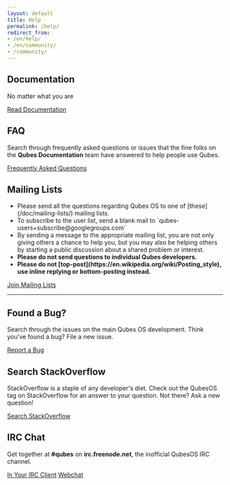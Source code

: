 ```yaml
---
layout: default
title: Help
permalink: /help/
redirect_from:
- /en/help/
- /en/community/
- /community/
---
```



<div class="row">
  <div class="col-lg-4">
    <h2>Documentation</h2>
    <p>No matter what you are </p>
    <a href="/doc/" class="btn btn-primary">Read Documentation</a>
  </div>
  <div class="col-lg-4">
    <h2>FAQ</h2>
    <p>Search through frequently asked questions or issues that the fine folks on the <strong>Qubes Documentation</strong> team have answered to help people use Qubes.</p>
    <a href="/doc/user-faq/" class="btn btn-primary">Frequently Asked Questions</a>
  </div>
  <div class="col-lg-4">
    <h2>Mailing Lists</h2>
    <ul>
      <li>Please send all the questions regarding Qubes OS to one of [these](/doc/mailing-lists/) mailing lists.</li>
      <li>To subscribe to the user list, send a blank mail to `qubes-users+subscribe@googlegroups.com` </li>
      <li>By sending a message to the appropriate mailing list, you are not only giving others a chance to help you,
    but you may also be helping others by starting a public discussion about a shared problem or interest.</li>
      <li><strong>Please do not send questions to individual Qubes developers.</strong></li>
      <li><strong>Please do not [top-post](https://en.wikipedia.org/wiki/Posting_style), use inline replying or bottom-posting instead.</strong></li>
    </ul>
    <a href="/doc/mailing-lists/" class="btn btn-primary">Join Mailing Lists</a>
  </div>
</div>
<div class="clearfix"></div>
<hr>
<div class="row">
  <div class="col-lg-4">
    <h2>Found a Bug?</h2>
    <p>Search through the issues on the main Qubes OS development. Think you've
    found a bug? File a new issue.</p>
    <a href="https://github.com/QubesOS/qubes-issues/issues" class="btn btn-primary">Report a Bug</a>
  </div>
  <div class="col-lg-4">
    <h2>Search StackOverflow</h2>
    <p>StackOverflow is a staple of any developer's diet. Check out the QubesOS tag on StackOverflow for an answer to your question. Not there? Ask a new question!</p>
    <a href="https://stackoverflow.com/questions/tagged/Qubes+OS" class="btn btn-primary">Search StackOverflow</a>
  </div>
  <div class="col-lg-4">
    <h2>IRC Chat</h2>
    <p>
    Get together at <strong>#qubes</strong> on <strong>irc.freenode.net</strong>, the inofficial
    QubesOS IRC channel.</p>
    <a href="irc:irc.freenode.net/qubes">In Your IRC Client</a>
    <a href="https://webchat.freenode.net/?channels=qubes" class="btn btn-primary">Webchat</a>
  </div>
</div>

